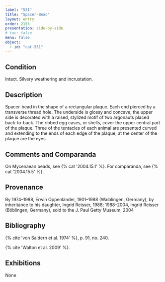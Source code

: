 ```yaml
---
label: "531"
title: "Spacer-Bead"
layout: entry
order: 2153
presentation: side-by-side
# toc: false
menu: false
object:
  - id: "cat-531"
---
```


## Condition

Intact. Silvery weathering and incrustation.

## Description

Spacer-bead in the shape of a rectangular plaque. Each end pierced by a transverse thread hole. The underside is glossy and concave; the upper side is decorated with a raised, stylized motif of two argonauts placed back-to-back. The ribbed egg cases, or shells, cover the upper central part of the plaque. Three of the tentacles of each animal are presented curved and extending to the ends of each edge of the plaque; at the center of the plaque are the eyes.

## Comments and Comparanda

On Mycenaean beads, see {% cat '2004.15.1' %}. For comparanda, see {% cat '2004.15.5' %}.

## Provenance

By 1974–1988, Erwin Oppenländer, 1901–1988 (Waiblingen, Germany), by inheritance to his daughter, Ingrid Reisser, 1988; 1988–2004, Ingrid Reisser (Böblingen, Germany), sold to the J. Paul Getty Museum, 2004

## Bibliography

{% cite 'von Saldern et al. 1974' %}, p. 91, no. 240.

{% cite 'Walton et al. 2009' %}.

## Exhibitions

None